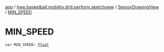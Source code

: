 [app](../../index.md) / [hwp.basketball.mobility.drill.perform.sketchview](../index.md) / [SensorDrawingView](index.md) / [MIN_SPEED](.)

# MIN_SPEED

`var MIN_SPEED: `[`Float`](https://kotlinlang.org/api/latest/jvm/stdlib/kotlin/-float/index.html)